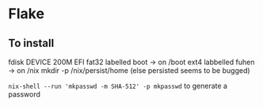 # Flake

## To install

fdisk DEVICE
200M EFI fat32 labelled boot -> on /boot 
ext4 labbelled fuhen -> on /nix
mkdir -p /nix/persist/home (else persisted seems to be bugged)

`nix-shell --run 'mkpasswd -m SHA-512' -p mkpasswd` to generate a password
